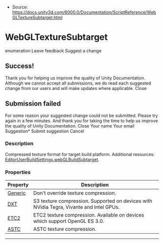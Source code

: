 * Source: https://docs.unity3d.com/6000.0/Documentation/ScriptReference/WebGLTextureSubtarget.html

# WebGLTextureSubtarget
enumeration
Leave feedback
Suggest a change
## Success!
Thank you for helping us improve the quality of Unity Documentation. Although we cannot accept all submissions, we do read each suggested change from our users and will make updates where applicable.
Close
## Submission failed
For some reason your suggested change could not be submitted. Please <a>try again</a> in a few minutes. And thank you for taking the time to help us improve the quality of Unity Documentation.
Close
Your name Your email Suggestion* Submit suggestion
Cancel
### Description
Compressed texture format for target build platform.
Additional resources: [EditorUserBuildSettings.webGLBuildSubtarget](https://docs.unity3d.com/6000.0/Documentation/ScriptReference/EditorUserBuildSettings-webGLBuildSubtarget.html).
### Properties
Property | Description  
---|---  
[Generic](https://docs.unity3d.com/6000.0/Documentation/ScriptReference/WebGLTextureSubtarget.Generic.html) | Don't override texture compression.  
[DXT](https://docs.unity3d.com/6000.0/Documentation/ScriptReference/WebGLTextureSubtarget.DXT.html) | S3 texture compression. Supported on devices with NVidia Tegra, Vivante and Intel GPUs.  
[ETC2](https://docs.unity3d.com/6000.0/Documentation/ScriptReference/WebGLTextureSubtarget.ETC2.html) | ETC2 texture compression. Available on devices which support OpenGL ES 3.0.  
[ASTC](https://docs.unity3d.com/6000.0/Documentation/ScriptReference/WebGLTextureSubtarget.ASTC.html) | ASTC texture compression.  
* * *
